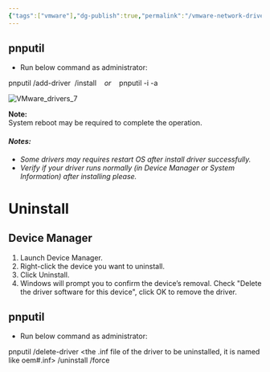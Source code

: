 ```yaml
---
{"tags":["vmware"],"dg-publish":true,"permalink":"/vmware-network-driver-manual-install/","dgPassFrontmatter":true,"noteIcon":""}
---
```



## **pnputil**

- Run below command as administrator:

pnputil /add-driver _<a full path to the inf file>_ /install    _or_    pnputil -i -a _<a full path to the inf file>_

![VMware_drivers_7](https://kb.vmware.com/servlet/rtaImage?eid=ka05G000001hhSz&feoid=00Nf400000Tyi5M&refid=0EM5G000007YBuj)

  
**Note:**  
System reboot may be required to complete the operation.

#### _**Notes:**_

- _Some drivers may requires restart OS after install driver successfully._
- _Verify if your driver runs normally (in Device Manager or System Information) after installing please._

# **Uninstall**

## **Device Manager**

1. Launch Device Manager.
2. Right-click the device you want to uninstall.
3. Click Uninstall.
4. Windows will prompt you to confirm the device’s removal. Check "Delete the driver software for this device", click OK to remove the driver.

## **pnputil**

- Run below command as administrator:

pnputil /delete-driver <the .inf file of the driver to be uninstalled, it is named like oem#.inf> /uninstall /force
